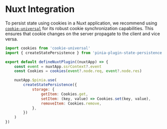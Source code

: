 # Nuxt Integration

To persist state using cookies in a Nuxt application, we recommend using [`cookie-universal`](https://github.com/microcipcip/cookie-universal/tree/master) for its robust cookie synchronization capabilities. This ensures that cookie changes on the server propagate to the client and vice versa.

```javascript
import cookies from 'cookie-universal'
import { createStatePersistence } from 'pinia-plugin-state-persistence'

export default defineNuxtPlugin((nuxtApp) => {
	const event = nuxtApp.ssrContext?.event
	const Cookies = cookies(event?.node.req, event?.node.res)

	nuxtApp.$pinia.use(
		createStatePersistence({
			storage: {
				getItem: Cookies.get,
				setItem: (key, value) => Cookies.set(key, value),
				removeItem: Cookies.remove,
			},
		})
	)
})
```
